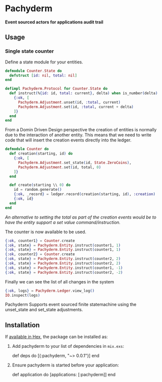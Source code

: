 # Pachyderm

**Event sourced actors for applications audit trail**

## Usage

### Single state counter

Define a state module for your entities.
```elixir
defmodule Counter.State do
  defstruct [id: nil, total: nil]
end

defimpl Pachyderm.Protocol for Counter.State do
  def instruct(%{id: id, total: current}, delta) when is_number(delta) do
    {:ok, [
      Pachyderm.Adjustment.unset(id, :total, current)
      Pachyderm.Adjustment.set(id, :total, current + delta)
    ]}
  end
end
```

From a Domin Driven Design perspective the creation of entities is normally due to the interaction of another entity. This means that we need to write code that will insert the creation events directly into the ledger.

```elixir
defmodule Counter do
  def creation(starting, id) do
    {:ok, [
      Pachyderm.Adjustment.set_state(id, State.ZeroCoins),
      Pachyderm.Adjustment.set(id, total, 0)
    ]}
  end

  def create(starting \\ 0) do
    id = random.generate()
    {:ok, _record} = ledger.record(creation(starting, id), :creation)
    {:ok, id}
  end
end
```

*An alternative to setting the total as part of the creation events would be to have the entity support a set value command/instruction.*

The counter is now available to be used.

```elixir
{:ok, counter1} = Counter.create
{:ok, state} = Pachyderm.Entity.instruct(counter1, 1)
{:ok, state} = Pachyderm.Entity.instruct(counter1, 1)
{:ok, counter2} = Counter.create
{:ok, state} = Pachyderm.Entity.instruct(counter2, 2)
{:ok, state} = Pachyderm.Entity.instruct(counter2, 2)
{:ok, state} = Pachyderm.Entity.instruct(counter1, -1)
{:ok, state} = Pachyderm.Entity.instruct(counter2, -2)
```

Finally we can see the list of all changes in the system

```elixir
{:ok, logs} = Pachyderm.Ledger.view_log()
IO.inspect(logs)
```

Pachyderm Supports event sourced finite statemachine using the unset_state and set_state adjustments.

## Installation

If [available in Hex](https://hex.pm/docs/publish), the package can be installed as:

  1. Add pachyderm to your list of dependencies in `mix.exs`:

        def deps do
          [{:pachyderm, "~> 0.0.1"}]
        end

  2. Ensure pachyderm is started before your application:

        def application do
          [applications: [:pachyderm]]
        end
